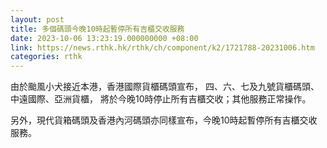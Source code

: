 ```yaml
---
layout: post
title: 多個碼頭今晚10時起暫停所有吉櫃交收服務
date: 2023-10-06 13:23:19.000000000 +08:00
link: https://news.rthk.hk/rthk/ch/component/k2/1721788-20231006.htm
categories: rthk
---
```


由於颱風小犬接近本港，香港國際貨櫃碼頭宣布， 四、六、七及九號貨櫃碼頭、中遠國際、亞洲貨櫃， 將於今晚10時停止所有吉櫃交收；其他服務正常操作。

另外，現代貨箱碼頭及香港內河碼頭亦同樣宣布，今晚10時起暫停所有吉櫃交收服務。
